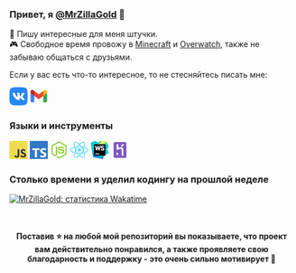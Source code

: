 ### Привет, я [@MrZillaGold](https://MrZillaGold.github.io/) 👋

🔮 Пишу интересные для меня штучки.
<br>
🎮 Свободное время провожу в [Minecraft](https://minecraft.net/) и [Overwatch](https://playoverwatch.com/), также не забываю общаться с друзьями. 

Если у вас есть что-то интересное, то не стесняйтесь писать мне:

<code><a href="https://vk.com/mrzillagold"><img height="32" width="32" src="https://github.com/MrZillaGold/MrZillaGold/raw/master/icons/VK.png"></a></code> 
<code><a href="mailto:mrzillagold@gmail.com"><img height="32" width="32" src="https://github.com/MrZillaGold/MrZillaGold/raw/master/icons/Gmail.png"></a></code>

### Языки и инструменты
<code><img height="32" width="32" src="https://github.com/MrZillaGold/MrZillaGold/raw/master/icons/JavaScript.png"></code> 
<code><img height="32" width="32" src="https://github.com/MrZillaGold/MrZillaGold/raw/master/icons/TypeScript.png"></code>
<code><img height="32" width="32" src="https://github.com/MrZillaGold/MrZillaGold/raw/master/icons/NodeJS.png"></code> 
<code><img height="32" width="32" src="https://github.com/MrZillaGold/MrZillaGold/raw/master/icons/React.png"></code>
<code><img width="32" height="32" src="https://github.com/MrZillaGold/MrZillaGold/raw/master/icons/WebStorm.png"></code> 
<code><img width="32" height="32" src="https://github.com/MrZillaGold/MrZillaGold/raw/master/icons/Heroku.png"></code>

### Столько времени я уделил кодингу на прошлой неделе
<a href="https://vk.com/mrzillagold">
    <img src="https://github-readme-stats.vercel.app/api/wakatime?username=MrZillaGold" alt="MrZillaGold: статистика Wakatime"></code>
</a>
<br>
<br>
<br>
<p align="center">
  <b>
  Поставив ⭐ на любой мой репозиторий вы показываете, что проект вам действительно понравился, а также проявляете свою благодарность и поддержку - это очень сильно мотивирует 🥰
  </b>
</p>
